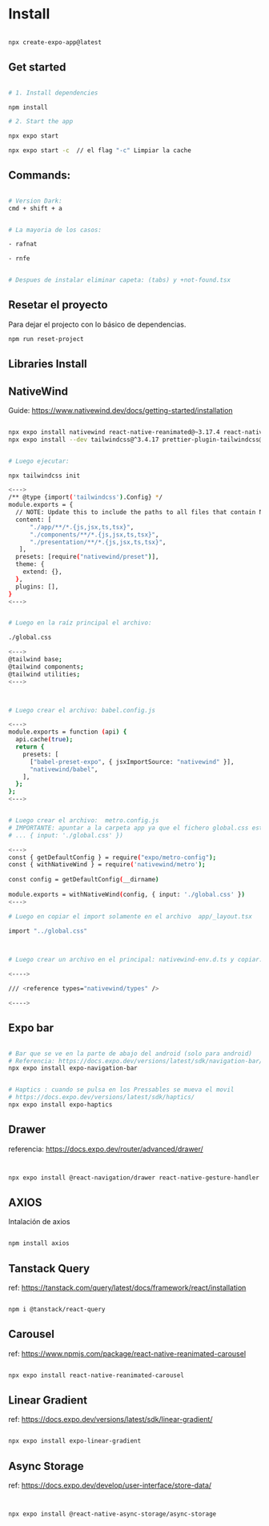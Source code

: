 # Install

```sh 

npx create-expo-app@latest

```


## Get started

```bash

# 1. Install dependencies

npm install

# 2. Start the app

npx expo start

npx expo start -c  // el flag "-c" Limpiar la cache

```


## Commands:



```sh

# Version Dark:
cmd + shift + a


# La mayoria de los casos: 

- rafnat

- rnfe


# Despues de instalar eliminar capeta: (tabs) y +not-found.tsx


```



## Resetar el proyecto

Para dejar el projecto con lo básico de dependencias.

```bash
npm run reset-project
```





## Libraries Install


## NativeWind

Guide: https://www.nativewind.dev/docs/getting-started/installation

```sh

npx expo install nativewind react-native-reanimated@~3.17.4 react-native-safe-area-context@5.4.0
npx expo install --dev tailwindcss@^3.4.17 prettier-plugin-tailwindcss@^0.5.11


# Luego ejecutar: 

npx tailwindcss init

<--->
/** @type {import('tailwindcss').Config} */
module.exports = {
  // NOTE: Update this to include the paths to all files that contain Nativewind classes.
  content: [
      "./app/**/*.{js,jsx,ts,tsx}",
      "./components/**/*.{js,jsx,ts,tsx}",
      "./presentation/**/*.{js,jsx,ts,tsx}",
   ],
  presets: [require("nativewind/preset")],
  theme: {
    extend: {},
  },
  plugins: [],
}
<--->


# Luego en la raíz principal el archivo:

./global.css

<--->
@tailwind base;
@tailwind components;
@tailwind utilities;
<--->



# Luego crear el archivo: babel.config.js

<--->
module.exports = function (api) {
  api.cache(true);
  return {
    presets: [
      ["babel-preset-expo", { jsxImportSource: "nativewind" }],
      "nativewind/babel",
    ],
  };
};
<--->


# Luego crear el archivo:  metro.config.js
# IMPORTANTE: apuntar a la carpeta app ya que el fichero global.css esta dentro de "app"
# ... { input: './global.css' }) 

<--->
const { getDefaultConfig } = require("expo/metro-config");
const { withNativeWind } = require('nativewind/metro');
 
const config = getDefaultConfig(__dirname)
 
module.exports = withNativeWind(config, { input: './global.css' })
<--->

# Luego en copiar el import solamente en el archivo  app/_layout.tsx

import "../global.css"
 


# Luego crear un archivo en el principal: nativewind-env.d.ts y copiar:

<---->

/// <reference types="nativewind/types" />

<---->

```


## Expo bar

```sh 

# Bar que se ve en la parte de abajo del android (solo para android)
# Referencia: https://docs.expo.dev/versions/latest/sdk/navigation-bar/ 
npx expo install expo-navigation-bar 


# Haptics : cuando se pulsa en los Pressables se mueva el movil
# https://docs.expo.dev/versions/latest/sdk/haptics/
npx expo install expo-haptics

```


## Drawer
referencia: https://docs.expo.dev/router/advanced/drawer/

```sh


npx expo install @react-navigation/drawer react-native-gesture-handler react-native-reanimated

```



## AXIOS

Intalación de axios

```sh 

npm install axios

```



## Tanstack Query

ref: https://tanstack.com/query/latest/docs/framework/react/installation

```sh 

npm i @tanstack/react-query

```




## Carousel

ref: https://www.npmjs.com/package/react-native-reanimated-carousel

```sh 

npx expo install react-native-reanimated-carousel

```




## Linear Gradient

ref: https://docs.expo.dev/versions/latest/sdk/linear-gradient/

```sh 

npx expo install expo-linear-gradient

```



## Async Storage

ref: https://docs.expo.dev/develop/user-interface/store-data/

```sh 


npx expo install @react-native-async-storage/async-storage




```